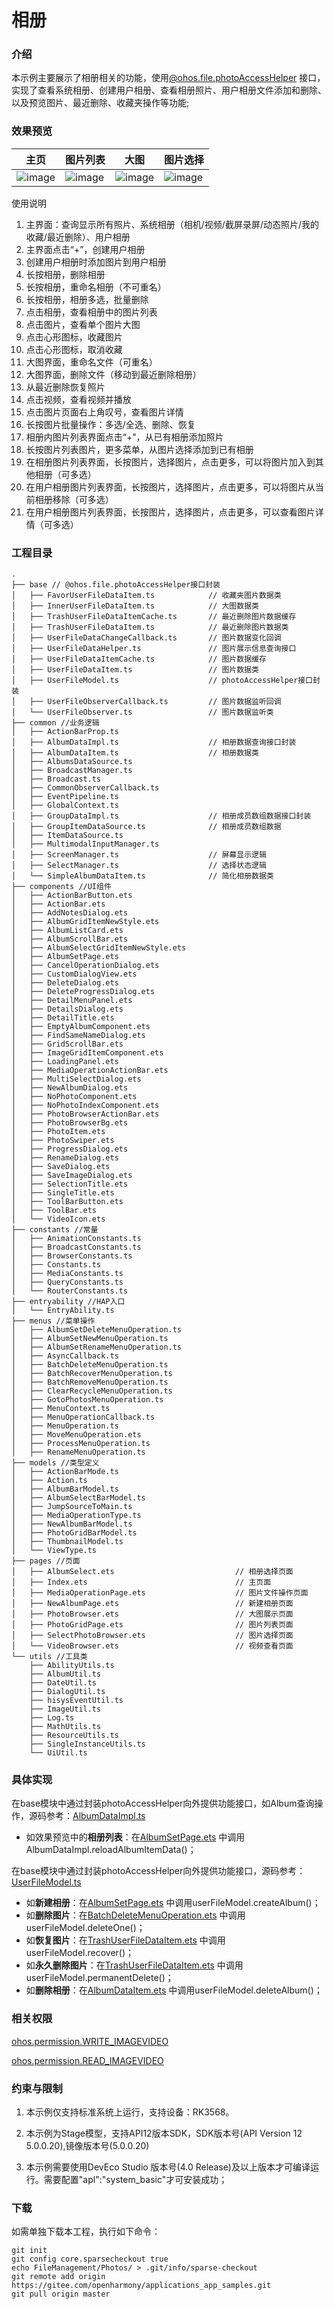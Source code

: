 # 相册

### 介绍

本示例主要展示了相册相关的功能，使用[@ohos.file.photoAccessHelper](https://gitee.com/openharmony/docs/blob/master/zh-cn/application-dev/reference/apis/js-apis-photoAccessHelper.md)
接口，实现了查看系统相册、创建用户相册、查看相册照片、用户相册文件添加和删除、以及预览图片、最近删除、收藏夹操作等功能;

### 效果预览

| 主页                              | 图片列表                              | 大图                                | 图片选择                                |
|---------------------------------|-----------------------------------|-----------------------------------|-------------------------------------|
| ![image](screenshots/home.jpeg) | ![image](screenshots/photos.jpeg) | ![image](screenshots/detail.jpeg) | ![image](screenshots/selector.jpeg) |

使用说明

1. 主界面：查询显示所有照片、系统相册（相机/视频/截屏录屏/动态照片/我的收藏/最近删除）、用户相册
2. 主界面点击“+”，创建用户相册
3. 创建用户相册时添加图片到用户相册
4. 长按相册，删除相册
5. 长按相册，重命名相册（不可重名）
6. 长按相册，相册多选，批量删除
7. 点击相册，查看相册中的图片列表
8. 点击图片，查看单个图片大图
9. 点击心形图标，收藏图片
10. 点击心形图标，取消收藏
11. 大图界面，重命名文件（可重名）
12. 大图界面，删除文件（移动到最近删除相册）
13. 从最近删除恢复照片
14. 点击视频，查看视频并播放
15. 点击图片页面右上角叹号，查看图片详情
16. 长按图片批量操作：多选/全选、删除、恢复
17. 相册内图片列表界面点击“+”，从已有相册添加照片
18. 长按图片列表图片，更多菜单，从图片选择添加到已有相册
19. 在相册图片列表界面，长按图片，选择图片，点击更多，可以将图片加入到其他相册（可多选）
20. 在用户相册图片列表界面，长按图片，选择图片，点击更多，可以将图片从当前相册移除（可多选）
21. 在用户相册图片列表界面，长按图片，选择图片，点击更多，可以查看图片详情（可多选）

### 工程目录

```
.
├── base // @ohos.file.photoAccessHelper接口封装
│   ├── FavorUserFileDataItem.ts            // 收藏夹图片数据类
│   ├── InnerUserFileDataItem.ts            // 大图数据类
│   ├── TrashUserFileDataItemCache.ts       // 最近删除图片数据缓存
│   ├── TrashUserFileDataItem.ts            // 最近删除图片数据类
│   ├── UserFileDataChangeCallback.ts       // 图片数据变化回调
│   ├── UserFileDataHelper.ts               // 图片展示信息查询接口
│   ├── UserFileDataItemCache.ts            // 图片数据缓存
│   ├── UserFileDataItem.ts                 // 图片数据类
│   ├── UserFileModel.ts                    // photoAccessHelper接口封装
│   ├── UserFileObserverCallback.ts         // 图片数据监听回调
│   └── UserFileObserver.ts                 // 图片数据监听类
├── common //业务逻辑
│   ├── ActionBarProp.ts
│   ├── AlbumDataImpl.ts                    // 相册数据查询接口封装
│   ├── AlbumDataItem.ts                    // 相册数据类
│   ├── AlbumsDataSource.ts
│   ├── BroadcastManager.ts
│   ├── Broadcast.ts
│   ├── CommonObserverCallback.ts
│   ├── EventPipeline.ts
│   ├── GlobalContext.ts
│   ├── GroupDataImpl.ts                    // 相册成员数组数据接口封装
│   ├── GroupItemDataSource.ts              // 相册成员数组数据
│   ├── ItemDataSource.ts
│   ├── MultimodalInputManager.ts
│   ├── ScreenManager.ts                    // 屏幕显示逻辑
│   ├── SelectManager.ts                    // 选择状态逻辑
│   └── SimpleAlbumDataItem.ts              // 简化相册数据类
├── components //UI组件
│   ├── ActionBarButton.ets
│   ├── ActionBar.ets
│   ├── AddNotesDialog.ets
│   ├── AlbumGridItemNewStyle.ets
│   ├── AlbumListCard.ets
│   ├── AlbumScrollBar.ets
│   ├── AlbumSelectGridItemNewStyle.ets
│   ├── AlbumSetPage.ets
│   ├── CancelOperationDialog.ets
│   ├── CustomDialogView.ets
│   ├── DeleteDialog.ets
│   ├── DeleteProgressDialog.ets
│   ├── DetailMenuPanel.ets
│   ├── DetailsDialog.ets
│   ├── DetailTitle.ets
│   ├── EmptyAlbumComponent.ets
│   ├── FindSameNameDialog.ets
│   ├── GridScrollBar.ets
│   ├── ImageGridItemComponent.ets
│   ├── LoadingPanel.ets
│   ├── MediaOperationActionBar.ets
│   ├── MultiSelectDialog.ets
│   ├── NewAlbumDialog.ets
│   ├── NoPhotoComponent.ets
│   ├── NoPhotoIndexComponent.ets
│   ├── PhotoBrowserActionBar.ets
│   ├── PhotoBrowserBg.ets
│   ├── PhotoItem.ets
│   ├── PhotoSwiper.ets
│   ├── ProgressDialog.ets
│   ├── RenameDialog.ets
│   ├── SaveDialog.ets
│   ├── SaveImageDialog.ets
│   ├── SelectionTitle.ets
│   ├── SingleTitle.ets
│   ├── ToolBarButton.ets
│   ├── ToolBar.ets
│   └── VideoIcon.ets
├── constants //常量
│   ├── AnimationConstants.ts
│   ├── BroadcastConstants.ts
│   ├── BrowserConstants.ts
│   ├── Constants.ts
│   ├── MediaConstants.ts
│   ├── QueryConstants.ts
│   └── RouterConstants.ts
├── entryability //HAP入口
│   └── EntryAbility.ts
├── menus //菜单操作
│   ├── AlbumSetDeleteMenuOperation.ts
│   ├── AlbumSetNewMenuOperation.ts
│   ├── AlbumSetRenameMenuOperation.ts
│   ├── AsyncCallback.ts
│   ├── BatchDeleteMenuOperation.ts
│   ├── BatchRecoverMenuOperation.ts
│   ├── BatchRemoveMenuOperation.ts
│   ├── ClearRecycleMenuOperation.ts
│   ├── GotoPhotosMenuOperation.ts
│   ├── MenuContext.ts
│   ├── MenuOperationCallback.ts
│   ├── MenuOperation.ts
│   ├── MoveMenuOperation.ets
│   ├── ProcessMenuOperation.ts
│   ├── RenameMenuOperation.ts
├── models //类型定义
│   ├── ActionBarMode.ts
│   ├── Action.ts
│   ├── AlbumBarModel.ts
│   ├── AlbumSelectBarModel.ts
│   ├── JumpSourceToMain.ts
│   ├── MediaOperationType.ts
│   ├── NewAlbumBarModel.ts
│   ├── PhotoGridBarModel.ts
│   ├── ThumbnailModel.ts
│   └── ViewType.ts
├── pages //页面
│   ├── AlbumSelect.ets                           // 相册选择页面
│   ├── Index.ets                                 // 主页面
│   ├── MediaOperationPage.ets                    // 图片文件操作页面
│   ├── NewAlbumPage.ets                          // 新建相册页面
│   ├── PhotoBrowser.ets                          // 大图展示页面
│   ├── PhotoGridPage.ets                         // 图片列表页面
│   ├── SelectPhotoBrowser.ets                    // 图片选择页面
│   └── VideoBrowser.ets                          // 视频查看页面
└── utils //工具类
    ├── AbilityUtils.ts
    ├── AlbumUtil.ts
    ├── DateUtil.ts
    ├── DialogUtil.ts
    ├── hisysEventUtil.ts
    ├── ImageUtil.ts
    ├── Log.ts
    ├── MathUtils.ts
    ├── ResourceUtils.ts
    ├── SingleInstanceUtils.ts
    └── UiUtil.ts

```

### 具体实现

在base模块中通过封装photoAccessHelper向外提供功能接口，如Album查询操作，源码参考：[AlbumDataImpl.ts](entry/src/main/ets/common/AlbumDataImpl.ts)

* 如效果预览中的**相册列表**：在[AlbumSetPage.ets](entry/src/main/ets/components/AlbumSetPage.ets)
  中调用AlbumDataImpl.reloadAlbumItemData()；

在base模块中通过封装photoAccessHelper向外提供功能接口，源码参考：[UserFileModel.ts](entry/src/main/ets/base/UserFileModel.ts)

* 如**新建相册**：在[AlbumSetPage.ets](entry/src/main/ets/components/AlbumSetPage.ets)
  中调用userFileModel.createAlbum()；
* 如**删除图片**：在[BatchDeleteMenuOperation.ets](entry/src/main/ets/menus/MoveMenuOperation.ets)
  中调用userFileModel.deleteOne()；
* 如**恢复图片**：在[TrashUserFileDataItem.ets](entry/src/main/ets/base/TrashUserFileDataItem.ts)
  中调用userFileModel.recover()；
* 如**永久删除图片**：在[TrashUserFileDataItem.ets](entry/src/main/ets/base/TrashUserFileDataItem.ts)
  中调用userFileModel.permanentDelete()；
* 如**删除相册**：在[AlbumDataItem.ets](entry/src/main/ets/common/AlbumDataItem.ts)
  中调用userFileModel.deleteAlbum()；

### 相关权限

[ohos.permission.WRITE_IMAGEVIDEO](https://gitee.com/openharmony/docs/blob/master/zh-cn/application-dev/security/permission-list.md)

[ohos.permission.READ_IMAGEVIDEO](https://gitee.com/openharmony/docs/blob/master/zh-cn/application-dev/security/permission-list.md)

### 约束与限制

1. 本示例仅支持标准系统上运行，支持设备：RK3568。

2. 本示例为Stage模型，支持API12版本SDK，SDK版本号(API Version 12 5.0.0.20),镜像版本号(5.0.0.20)

3. 本示例需要使用DevEco Studio 版本号(4.0 Release)及以上版本才可编译运行。需要配置"apl":"system_basic"才可安装成功；

### 下载

如需单独下载本工程，执行如下命令：

```
git init
git config core.sparsecheckout true
echo FileManagement/Photos/ > .git/info/sparse-checkout
git remote add origin https://gitee.com/openharmony/applications_app_samples.git
git pull origin master
```
